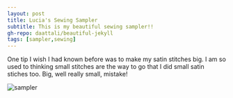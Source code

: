 ```yaml
---
layout: post
title: Lucia's Sewing Sampler
subtitle: This is my beautiful sewing sampler!!
gh-repo: daattali/beautiful-jekyll
tags: [sampler,sewing]
---
```


One tip I wish I had known before was to make my satin stitches big. 
I am so used to thinking small stitches are the way to go that I did small satin stiches too.
Big, well really small, mistake!

![sampler](https://luciasher.github.io/img/sewingsampler.png)
